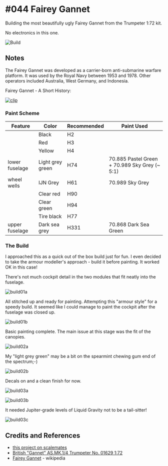 # #044 Fairey Gannet

Building the most beautifully ugly Fairey Gannet from the Trumpeter 1:72 kit.

No electronics in this one.

![Build](./assets/Gannet_build.jpg?raw=true)

## Notes

The Fairey Gannet was developed as a carrier-born anti-submarine warfare platform.
It was used by the Royal Navy between 1953 and 1978.
Other operators included Australia, West Germany, and Indonesia.

Fairey Gannet - A Short History:

[![clip](https://img.youtube.com/vi/sNHYDlL1S80/0.jpg)](https://www.youtube.com/watch?v=sNHYDlL1S80)

### Paint Scheme

| Feature         | Color                | Recommended | Paint Used |
|-----------------|----------------------|-------------|------------|
|                 | Black                | H2          | |
|                 | Red                  | H3          | |
|                 | Yellow               | H4          | |
| lower fuselage  | Light grey green     | H74         | 70.885 Pastel Green + 70.989 Sky Grey (~ 5:1) |
| wheel wells     | IJN Grey             | H61         | 70.989 Sky Grey |
|                 | Clear red            | H90         | |
|                 | Clear green          | H94         | |
|                 | Tire black           | H77         | |
| upper fuselage  | Dark sea grey        | H331        | 70.868 Dark Sea Green |

### The Build

I approached this as a quick out of the box build just for fun.
I even decided to take the armour modeller's approach - build it before painting.
It worked OK in this case!

There's not much cockpit detail in the two modules that fit neatly into the fuselage.

![build01a](./assets/build01a.jpg?raw=true)

All stitched up and ready for painting. Attempting this "armour style" for a speedy build.
It seemed like I could manage to paint the cockpit after the fuselage was closed up.

![build01b](./assets/build01b.jpg?raw=true)

Basic painting complete. The main issue at this stage was the fit of the canopies.

![build02a](./assets/build02a.jpg?raw=true)

My "light grey green" may be a bit on the spearmint chewing gum end of the spectrum;-)

![build02b](./assets/build02b.jpg?raw=true)

Decals on and a clean finish for now.

![build03a](./assets/build03a.jpg?raw=true)

![build03b](./assets/build03b.jpg?raw=true)

It needed Jupiter-grade levels of Liquid Gravity not to be a tail-sitter!

![build03c](./assets/build03c.jpg?raw=true)

## Credits and References

* [this project on scalemates](https://www.scalemates.com/profiles/mate.php?id=74137&p=projects&project=126323)
* [British "Gannet" AS.MK.1/4 Trumpeter No. 01629 1:72](https://www.scalemates.com/kits/trumpeter-01629-british-gannet-asmk1-4--104815)
* [Fairey Gannet](https://en.wikipedia.org/wiki/Fairey_Gannet) - wikipedia
